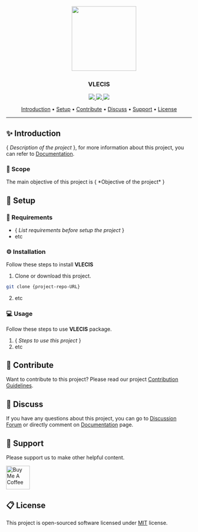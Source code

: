 <br>
<p align="center">
  &nbsp;&nbsp;&nbsp;&nbsp;&nbsp;&nbsp;&nbsp;<a href="https://lncodes.com"><img src="https://lncodes.com/wp-content/uploads/2020/09/lncodes-logo-animated.gif" height="175"></img>
  </a>
</p>

<h3 align="center"><b>VLECIS</b></h3>
<p align="center">
  <a href="https://github.com/lncodes/vlecis/actions/workflows/build.yml">
    <img src="https://github.com/lncodes/vlecis/actions/workflows/build.yml/badge.svg">
  </a> 
  <a href="https://github.com/lncodes/vlecis/actions/workflows/test.yml">
    <img src="https://github.com/lncodes/vlecis/actions/workflows/test.yml/badge.svg">
  </a>
  <a href="https://sonarcloud.io/dashboard?id=lncodes_vlecis">
    <img src="https://sonarcloud.io/api/project_badges/measure?project=lncodes_vlecis&metric=alert_status">
  </a>
</p>

<p align="center">
  <a href="#introduction">Introduction</a> •
  <a href="#setup">Setup</a> •
  <a href="#contribute">Contribute</a> •
  <a href="#discuss">Discuss</a> •
  <a href="#support">Support</a> •
  <a href="#license">License</a>
</p>

---
<h2 id="introduction">✨ Introduction</h2>

{ *Description of the project* }, for more information about this project, you can refer to [Documentation](https://lncodes.com/studio/package/csharp-export-import-csv/).

<h3 id="scope">🎯 Scope</h3>
The main objective of this project is { *Objective of the project* }

<h2 id="setup">🧰 Setup </h2>

### 🔧 Requirements
- { *List requirements before setup the project* }
- etc
### ⚙️ Installation 
Follow these steps to install **VLECIS**
1. Clone or download this project.
``` bash 
git clone {project-repo-URL}
```
2. etc
### 💻 Usage
Follow these steps to use **VLECIS** package.
1. { *Steps to use this project* }
2. etc

<h2 id="contribute">💖 Contribute</h2>

Want to contribute to this project? Please read our project [Contribution Guidelines](CONTRIBUTING.md).

<h2 id="discuss">💬 Discuss</h2>

If you have any questions about this project, you can go to [Discussion Forum](project-discussion-URL) or directly comment on [Documentation](https://lncodes.com/studio/package/csharp-export-import-csv/) page.

<h2 id="support">💌 Support</h2>

Please support us to make other helpful content.

<a href="https://www.buymeacoffee.com/lncodes" target="_blank"><img src="https://cdn.buymeacoffee.com/buttons/v2/default-yellow.png" alt="Buy Me A Coffee" height="64"></a>

<h2 id="license">	📋 License</h2>

This project is open-sourced software licensed under [MIT](https://github.com/lncodes/vlecis/blob/master/LICENSE) license.
